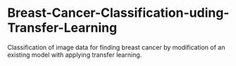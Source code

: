 # Breast-Cancer-Classification-uding-Transfer-Learning
Classification of image data for finding breast cancer by modification of an existing model with applying transfer learning.

